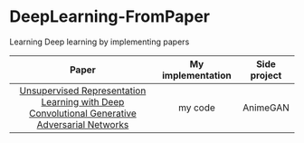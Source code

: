 # DeepLearning-FromPaper
Learning Deep learning by implementing papers

| Paper | My implementation | Side project |
|:-----:|:-----------------:|:------------:|
|[Unsupervised Representation Learning with Deep Convolutional Generative Adversarial Networks](https://arxiv.org/abs/1511.06434v2)| my code | AnimeGAN |
